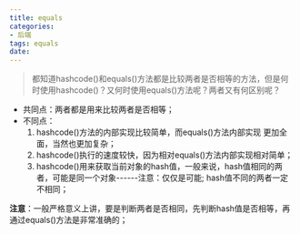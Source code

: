```yaml
---
title: equals
categories:
- 后端
tags: equals
date:
---
```


> 都知道hashcode()和equals()方法都是比较两者是否相等的方法，但是何时使用hashcode()？又何时使用equals()方法呢？两者又有何区别呢？

- 共同点：两者都是用来比较两者是否相等；
- 不同点：
    1. hashcode()方法的内部实现比较简单，而equals()方法内部实现 更加全面，当然也更加复杂；
    2. hashcode()执行的速度较快，因为相对equals()方法内部实现相对简单；
    3. hashcode()用来获取当前对象的hash值，一般来说，hash值相同的两者，可能是同一个对象------注意：仅仅是可能; hash值不同的两者一定不相同；

**注意**：一般严格意义上讲，要是判断两者是否相同，先判断hash值是否相等，再通过equals()方法是非常准确的；

